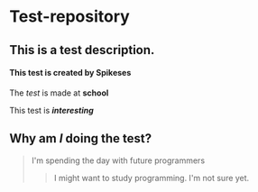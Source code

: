 # Test-repository
## This is a test description.
#### This test is created by Spikeses
The *test* is made at **school**

This test is ***interesting***

## Why am *I* doing the test?
> I'm spending the day with future programmers
>> I might want to study programming. I'm not sure yet.

